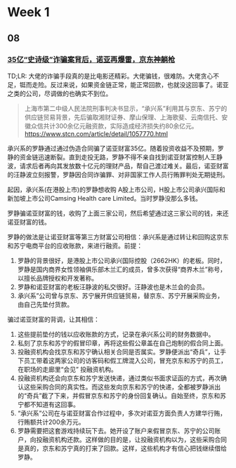 # Week 1
## 08
### [35亿“史诗级”诈骗案背后，诺亚再爆雷，京东神躺枪](https://finance.sina.cn/cj/2023-11-22/detail-imzvnzms6476103.d.html)
TD;LR: 大佬的诈骗手段真的是比电影还精彩。大佬骗钱，很难防。大佬贪心不足，铤而走险。反过来说，如果资金链正常，能正常回款，也就没这回事了。诺亚之类的公司，尽调做的也确实不到位。

> 上海市第二中级人民法院刑事判决书显示，“承兴系”利用其与京东、苏宁的供应链贸易背景，先后骗取湘财证券、摩山保理、上海歌斐、云南信托、安徽众信共计300余亿元融资款，实际造成经济损失约80余亿元。
> https://www.stcn.com/article/detail/1057770.html

承兴系的罗静通过通过伪造合同骗了诺亚财富35亿。随着投资收益不及预期，罗静的资金链迅速断裂。直到走投无路，罗静不得不亲自找到诺亚财富控制人王静波，请求后者再向其发放数十亿元的理财产品，帮自己渡过难关。最后，诺亚财富的汪静波立刻报警，罗静因合同诈骗罪、对非国家工作人员行贿罪判处无期徒刑。

起因，承兴系(在港股上市)的罗静想收购 A股上市公司，H股上市公司承兴国际和新加坡上市公司Camsing Health care Limited。当时罗静没那么多钱。

罗静骗诺亚财富的钱，收购了上面三家公司，然后希望通过这三家公司的钱，来还诺亚财富的钱。

罗静的做法是让诺亚财富等第三方财富公司相信：承兴系是通过转让和回购这京东和苏宁电商平台的应收账款，来进行融资。前提：
1. 罗静的背景很好，是港股上市公司承兴国际控股（2662HK）的老板。同时，罗静是国内商界女性领袖俱乐部木兰汇的成员，曾多次获得“商界木兰”称号，以擅长品牌授权和开发著称。
2. 罗静和诺亚财富的老板汪静波的私交很好。汪静波也是木兰会的会员。
3. 承兴系”公司曾与京东、苏宁展开供应链贸易，替京东、苏宁开展采购业务，由自己先垫付货款。

骗过诺亚财富的背调，让其相信：
1. 这些提前垫付的钱以应收账款的方式，记录在承兴系公司的财务数据中。
2. 私刻了京东和苏宁的假冒印章，再将这些假公章盖在自己炮制的假合同上面。
3. 投融资机构会找京东和苏宁确认相关合同是否属实。罗静便派出“奇兵”，让手下员工带着这两家公司的访客码和假工牌混入公司，冒充京东和苏宁的员工，在职场的走廊里“会见” 投融资机构。
4. 投融资机构还会向京东和苏宁发送快递，通过类似书面求证函的方式，再次确认这些采购合同的真实性。而这些发向京东和苏宁的快递，全都被罗静派出的“奇兵”截了下来，并假冒京东和苏宁的身份回复确认。自始至终，京东和苏宁都不知道有这回事。
5. “承兴系”公司在与诺亚财富合作过程中，多次对诺亚方面负责人方建华行贿，行贿额共计200余万元。
6. 罗静需要把这套游戏持续玩下去。她开设了账户来假冒京东、苏宁的公司账户，向投融资机构还款。这样做的目的是，让投融资机构以为，这些采购合同是真的，京东和苏宁真的打来了回款。这样，这些机构才有信心把钱继续借给罗静。

